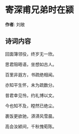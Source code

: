 # 寄深甫兄弟时在颍

**作者**: 刘敞

## 诗词内容

回面簿领役，终岁无一欣。

思君阻晤语，坐想如古人。

百里非遐方，书疏绝相闻。

亦知平生怀，未为疏数分。

昔君幸见怜，约礼博以文。

今也知不及，瞠然已绝尘。

裹饭更欲驰，漭漭风雪晨。

高会汝颍间，千秋愧荀陈。

